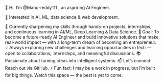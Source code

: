 👋 Hi, I’m @Manu-reddy111 , an aspriring AI Engineer.

👀 Interested in AI, ML, data science & web development.

🚀 Currently sharpening my skills through hands-on projects, internships, and continuous learning in AI/ML, Deep Learning & Data Science.
🎯 Goal: To become a future-ready AI Engineer and build innovative solutions that make real-world impact — with a long-term dream of becoming an entrepreneur.
💡 Always exploring new challenges and learning opportunities in tech — open to collaborations, internships, and meaningful discussions.
📚 Passionate about turning ideas into intelligent systems.
📫 Let’s connect: Reach out via GitHub.
⚡ Fun fact:  I may be a work in progress, but I’m built for big things. Watch this space — the best is yet to come.

